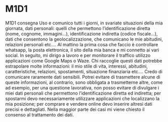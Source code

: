 # M1D1
M1D1 consegna
Uso e comunico tutti i giorni, in svariate situazioni della mia giornata, dati personali: quelli che permettono l’identificazione diretta (nome, cognome, immagini…), identificazione indiretta (codice fiscale...), dati che consentono la geolocalizzazione, che comunicano le mie abitudini, relazioni personali etc.…
Al mattino la prima cosa che faccio è controllare whatsapp, la posta elettronica, il sito della mia banca e mi connetto ai vari social.
In seguito, mi dirigo a lavoro e per monitorare il traffico utilizzo applicazioni come Google Maps o Waze. 
Chi raccoglie questi dati potrebbe estrapolare molte informazioni: il mio stile di vita, interessi, abitudini, caratteristiche, relazioni, spostamenti, situazione finanziaria etc.…
Credo di comunicare raramente dati sensibili.
Potrei evitare di trasmettere alcune di queste informazioni, al contrario, sono obbligata a trasmetterne altre, come ad esempio, per una questione lavorativa, non posso evitare di divulgare i miei dati personali che permettono l’identificazione diretta ed indiretta; per spostarmi devo necessariamente utilizzare applicazioni che localizzano la mia posizione; per comprare e vendere online devo inserire altresì dati precisi e dettagliati.
Nella maggior parte dei casi mi viene chiesto il consenso al trattamento dei dati.
